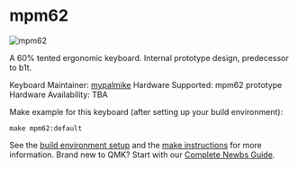 # mpm62

![mpm62](https://github.com/mypalmike/mpm62-kb)

A 60% tented ergonomic keyboard. Internal prototype design, predecessor to b1t.

Keyboard Maintainer: [mypalmike](https://github.com/mypalmike)
Hardware Supported: mpm62 prototype
Hardware Availability: TBA

Make example for this keyboard (after setting up your build environment):

    make mpm62:default

See the [build environment setup](https://docs.qmk.fm/#/getting_started_build_tools) and the [make instructions](https://docs.qmk.fm/#/getting_started_make_guide) for more information. Brand new to QMK? Start with our [Complete Newbs Guide](https://docs.qmk.fm/#/newbs).
